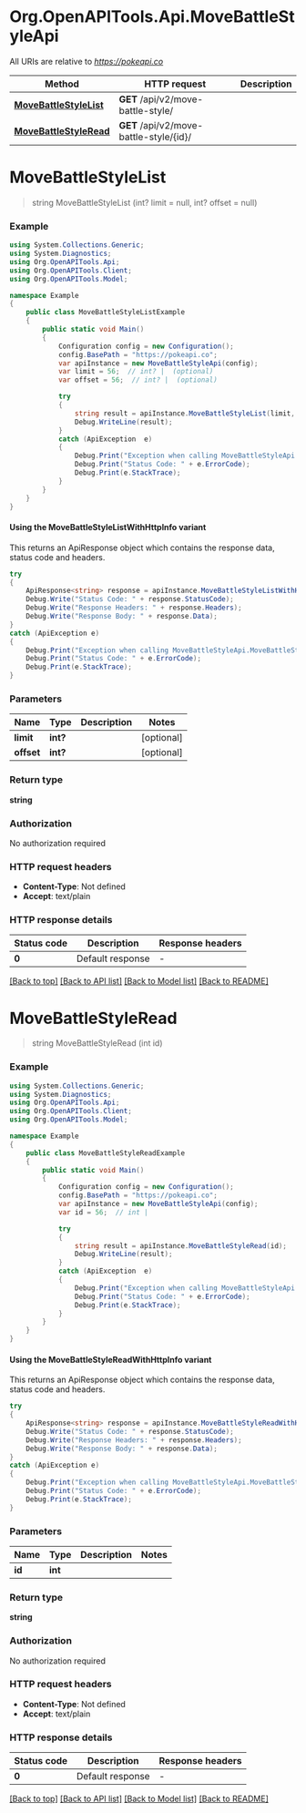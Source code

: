 # Org.OpenAPITools.Api.MoveBattleStyleApi

All URIs are relative to *https://pokeapi.co*

| Method | HTTP request | Description |
|--------|--------------|-------------|
| [**MoveBattleStyleList**](MoveBattleStyleApi.md#movebattlestylelist) | **GET** /api/v2/move-battle-style/ |  |
| [**MoveBattleStyleRead**](MoveBattleStyleApi.md#movebattlestyleread) | **GET** /api/v2/move-battle-style/{id}/ |  |

<a id="movebattlestylelist"></a>
# **MoveBattleStyleList**
> string MoveBattleStyleList (int? limit = null, int? offset = null)



### Example
```csharp
using System.Collections.Generic;
using System.Diagnostics;
using Org.OpenAPITools.Api;
using Org.OpenAPITools.Client;
using Org.OpenAPITools.Model;

namespace Example
{
    public class MoveBattleStyleListExample
    {
        public static void Main()
        {
            Configuration config = new Configuration();
            config.BasePath = "https://pokeapi.co";
            var apiInstance = new MoveBattleStyleApi(config);
            var limit = 56;  // int? |  (optional) 
            var offset = 56;  // int? |  (optional) 

            try
            {
                string result = apiInstance.MoveBattleStyleList(limit, offset);
                Debug.WriteLine(result);
            }
            catch (ApiException  e)
            {
                Debug.Print("Exception when calling MoveBattleStyleApi.MoveBattleStyleList: " + e.Message);
                Debug.Print("Status Code: " + e.ErrorCode);
                Debug.Print(e.StackTrace);
            }
        }
    }
}
```

#### Using the MoveBattleStyleListWithHttpInfo variant
This returns an ApiResponse object which contains the response data, status code and headers.

```csharp
try
{
    ApiResponse<string> response = apiInstance.MoveBattleStyleListWithHttpInfo(limit, offset);
    Debug.Write("Status Code: " + response.StatusCode);
    Debug.Write("Response Headers: " + response.Headers);
    Debug.Write("Response Body: " + response.Data);
}
catch (ApiException e)
{
    Debug.Print("Exception when calling MoveBattleStyleApi.MoveBattleStyleListWithHttpInfo: " + e.Message);
    Debug.Print("Status Code: " + e.ErrorCode);
    Debug.Print(e.StackTrace);
}
```

### Parameters

| Name | Type | Description | Notes |
|------|------|-------------|-------|
| **limit** | **int?** |  | [optional]  |
| **offset** | **int?** |  | [optional]  |

### Return type

**string**

### Authorization

No authorization required

### HTTP request headers

 - **Content-Type**: Not defined
 - **Accept**: text/plain


### HTTP response details
| Status code | Description | Response headers |
|-------------|-------------|------------------|
| **0** | Default response |  -  |

[[Back to top]](#) [[Back to API list]](../README.md#documentation-for-api-endpoints) [[Back to Model list]](../README.md#documentation-for-models) [[Back to README]](../README.md)

<a id="movebattlestyleread"></a>
# **MoveBattleStyleRead**
> string MoveBattleStyleRead (int id)



### Example
```csharp
using System.Collections.Generic;
using System.Diagnostics;
using Org.OpenAPITools.Api;
using Org.OpenAPITools.Client;
using Org.OpenAPITools.Model;

namespace Example
{
    public class MoveBattleStyleReadExample
    {
        public static void Main()
        {
            Configuration config = new Configuration();
            config.BasePath = "https://pokeapi.co";
            var apiInstance = new MoveBattleStyleApi(config);
            var id = 56;  // int | 

            try
            {
                string result = apiInstance.MoveBattleStyleRead(id);
                Debug.WriteLine(result);
            }
            catch (ApiException  e)
            {
                Debug.Print("Exception when calling MoveBattleStyleApi.MoveBattleStyleRead: " + e.Message);
                Debug.Print("Status Code: " + e.ErrorCode);
                Debug.Print(e.StackTrace);
            }
        }
    }
}
```

#### Using the MoveBattleStyleReadWithHttpInfo variant
This returns an ApiResponse object which contains the response data, status code and headers.

```csharp
try
{
    ApiResponse<string> response = apiInstance.MoveBattleStyleReadWithHttpInfo(id);
    Debug.Write("Status Code: " + response.StatusCode);
    Debug.Write("Response Headers: " + response.Headers);
    Debug.Write("Response Body: " + response.Data);
}
catch (ApiException e)
{
    Debug.Print("Exception when calling MoveBattleStyleApi.MoveBattleStyleReadWithHttpInfo: " + e.Message);
    Debug.Print("Status Code: " + e.ErrorCode);
    Debug.Print(e.StackTrace);
}
```

### Parameters

| Name | Type | Description | Notes |
|------|------|-------------|-------|
| **id** | **int** |  |  |

### Return type

**string**

### Authorization

No authorization required

### HTTP request headers

 - **Content-Type**: Not defined
 - **Accept**: text/plain


### HTTP response details
| Status code | Description | Response headers |
|-------------|-------------|------------------|
| **0** | Default response |  -  |

[[Back to top]](#) [[Back to API list]](../README.md#documentation-for-api-endpoints) [[Back to Model list]](../README.md#documentation-for-models) [[Back to README]](../README.md)

